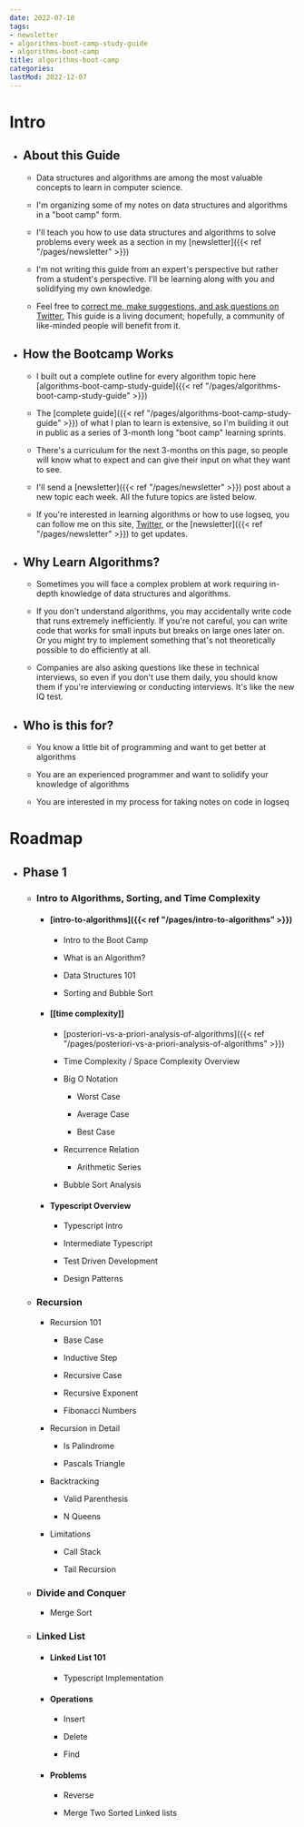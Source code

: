 ```yaml
---
date: 2022-07-10
tags:
- newsletter
- algorithms-boot-camp-study-guide
- algorithms-boot-camp
title: algorithms-boot-camp
categories:
lastMod: 2022-12-07
---
```

# Intro

  + ## About this Guide

    + Data structures and algorithms are among the most valuable concepts to learn in computer science.

    + I'm organizing some of my notes on data structures and algorithms in a "boot camp" form.

    + I'll teach you how to use data structures and algorithms to solve problems every week as a section in my [newsletter]({{< ref "/pages/newsletter" >}})

    + I'm not writing this guide from an expert's perspective but rather from a student's perspective. I'll be learning along with you and solidifying my own knowledge.

    + Feel free to [correct me, make suggestions, and ask questions on Twitter.](https://twitter.com/Bsunter) This guide is a living document; hopefully, a community of like-minded people will benefit from it.

  + ## How the Bootcamp Works

    + I built out a complete outline for every algorithm topic here [algorithms-boot-camp-study-guide]({{< ref "/pages/algorithms-boot-camp-study-guide" >}})

    + The [complete guide]({{< ref "/pages/algorithms-boot-camp-study-guide" >}}) of what I plan to learn is extensive, so I'm building it out in public as a series of 3-month long "boot camp" learning sprints.

    + There's a curriculum for the next 3-months on this page, so people will know what to expect and can give their input on what they want to see.

    + I'll send a [newsletter]({{< ref "/pages/newsletter" >}}) post about a new topic each week. All the future topics are listed below.

    + If you're interested in learning algorithms or how to use logseq, you can follow me on this site, [Twitter](https://twitter.com/Bsunter), or the [newsletter]({{< ref "/pages/newsletter" >}}) to get updates.

  + ## Why Learn Algorithms?

    + Sometimes you will face a complex problem at work requiring in-depth knowledge of data structures and algorithms.

    + If you don't understand algorithms, you may accidentally write code that runs extremely inefficiently. If you're not careful, you can write code that works for small inputs but breaks on large ones later on. Or you might try to implement something that's not theoretically possible to do efficiently at all.

    + Companies are also asking questions like these in technical interviews, so even if you don't use them daily, you should know them if you're interviewing or conducting interviews. It's like the new IQ test.

  + ## Who is this for?

    + You know a little bit of programming and want to get better at algorithms

    + You are an experienced programmer and want to solidify your knowledge of algorithms

    + You are interested in my process for taking notes on code in logseq

# Roadmap

  + ## Phase 1

    + ### Intro to Algorithms, Sorting, and Time Complexity

      + #### [intro-to-algorithms]({{< ref "/pages/intro-to-algorithms" >}})

        + Intro to the Boot Camp

        + What is an Algorithm?

        + Data Structures 101

        + Sorting and Bubble Sort

      + #### [[time complexity]]

        + [posteriori-vs-a-priori-analysis-of-algorithms]({{< ref "/pages/posteriori-vs-a-priori-analysis-of-algorithms" >}})

        + Time Complexity / Space Complexity Overview

        + Big O Notation


          + Worst Case

          + Average Case

          + Best Case

        + Recurrence Relation

          + Arithmetic Series

        + Bubble Sort Analysis

      + #### Typescript Overview

        + Typescript Intro

        + Intermediate Typescript

        + Test Driven Development

        + Design Patterns

    + ### Recursion

      + Recursion 101


        + Base Case

        + Inductive Step

        + Recursive Case

        + Recursive Exponent

        + Fibonacci Numbers

      + Recursion in Detail


        + Is Palindrome

        + Pascals Triangle

      + Backtracking


        + Valid Parenthesis

        + N Queens

      + Limitations


        + Call Stack

        + Tail Recursion

    + ### Divide and Conquer

      + Merge Sort

    + ### Linked List

      + #### Linked List 101


        + Typescript Implementation

      + #### Operations


        + Insert

        + Delete

        + Find

      + #### Problems


        + Reverse

        + Merge Two Sorted Linked lists
